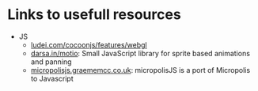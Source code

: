 # Links to usefull resources

+ JS
    + [ludei.com/cocoonjs/features/webgl](https://www.ludei.com/cocoonjs/features/webgl/)
    + [darsa.in/motio](http://darsa.in/motio/): Small JavaScript library for sprite based animations and panning
    + [micropolisjs.graememcc.co.uk](http://micropolisjs.graememcc.co.uk/): micropolisJS is a port of Micropolis to Javascript
